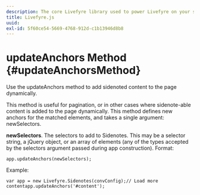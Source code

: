 ```yaml
---
description: The core Livefyre library used to power Livefyre on your site.
title: Livefyre.js
uuid:
exl-id: 5f60ce54-5669-4768-912d-c1b13946d8b8
---
```

# updateAnchors Method {#updateAnchorsMethod}

Use the updateAnchors method to add sidenoted content to the page dynamically. 

This method is useful for pagination, or in other cases where sidenote-able content is added to the page dynamically. This method defines new anchors for the matched elements, and takes a single argument: newSelectors.

**newSelectors**. The selectors to add to Sidenotes. This may be a selector string, a jQuery object, or an array of elements (any of the types accepted by the selectors argument passed during app construction).
Format:

```
app.updateAnchors(newSelectors);
```

Example:

```
var app = new Livefyre.Sidenotes(convConfig);// Load more contentapp.updateAnchors('#content');
```
